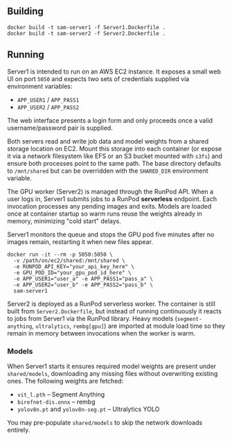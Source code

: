 ## Building

```
docker build -t sam-server1 -f Server1.Dockerfile .
docker build -t sam-server2 -f Server2.Dockerfile .
```

## Running

Server1 is intended to run on an AWS EC2 instance. It exposes a small web UI on
port `5050` and expects two sets of credentials supplied via environment
variables:

* `APP_USER1` / `APP_PASS1`
* `APP_USER2` / `APP_PASS2`

The web interface presents a login form and only proceeds once a valid
username/password pair is supplied.

Both servers read and write job data and model weights from a shared storage
location on EC2. Mount this storage into each container (or expose it via a
network filesystem like EFS or an S3 bucket mounted with `s3fs`) and ensure both
processes point to the same path. The base directory defaults to `/mnt/shared`
but can be overridden with the `SHARED_DIR` environment variable.

The GPU worker (Server2) is managed through the RunPod API. When a user logs in,
Server1 submits jobs to a RunPod **serverless** endpoint. Each invocation
processes any pending images and exits. Models are loaded once at container
startup so warm runs reuse the weights already in memory, minimizing "cold start"
delays.

Server1 monitors the queue and stops the GPU pod five minutes after no images remain, restarting it when new files appear.

```
docker run -it --rm -p 5050:5050 \
  -v /path/on/ec2/shared:/mnt/shared \
  -e RUNPOD_API_KEY="your_api_key_here" \
  -e GPU_POD_ID="your_gpu_pod_id_here" \
  -e APP_USER1="user_a" -e APP_PASS1="pass_a" \
  -e APP_USER2="user_b" -e APP_PASS2="pass_b" \
  sam-server1
```

Server2 is deployed as a RunPod serverless worker. The container is still built
from `Server2.Dockerfile`, but instead of running continuously it reacts to jobs
from Server1 via the RunPod library. Heavy models (`segment-anything`,
`ultralytics`, `rembg[gpu]`) are imported at module load time so they remain in
memory between invocations when the worker is warm.

### Models

When Server1 starts it ensures required model weights are present under
`shared/models`, downloading any missing files without overwriting existing
ones. The following weights are fetched:

* `vit_l.pth` – Segment Anything
* `birefnet-dis.onnx` – rembg
* `yolov8n.pt` and `yolov8n-seg.pt` – Ultralytics YOLO

You may pre-populate `shared/models` to skip the network downloads entirely.
